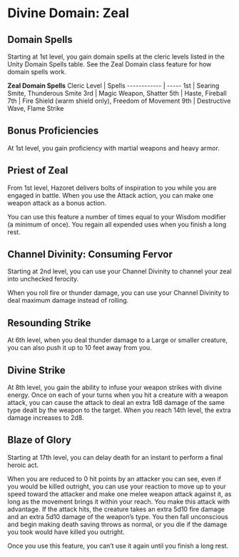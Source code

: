 # Divine Domain: Zeal

## Domain Spells
Starting at 1st level, you gain domain spells at the cleric levels listed in the Unity Domain Spells table. See the Zeal Domain class feature for how domain spells work.

**Zeal Domain Spells**
Cleric Level |	Spells
------------ | -----
1st	| Searing Smite, Thunderous Smite
3rd	| Magic Weapon, Shatter
5th	| Haste, Fireball
7th	| Fire Shield (warm shield only), Freedom of Movement
9th	| Destructive Wave, Flame Strike

## Bonus Proficiencies
At 1st level, you gain proficiency with martial weapons and heavy armor.

## Priest of Zeal
From 1st level, Hazoret delivers bolts of inspiration to you while you are engaged in battle. When you use the Attack action, you can make one weapon attack as a bonus action.

You can use this feature a number of times equal to your Wisdom modifier (a minimum of once). You regain all expended uses when you finish a long rest.

## Channel Divinity: Consuming Fervor
Starting at 2nd level, you can use your Channel Divinity to channel your zeal into unchecked ferocity.

When you roll fire or thunder damage, you can use your Channel Divinity to deal maximum damage instead of rolling.

## Resounding Strike
At 6th level, when you deal thunder damage to a Large or smaller creature, you can also push it up to 10 feet away from you.

## Divine Strike
At 8th level, you gain the ability to infuse your weapon strikes with divine energy. Once on each of your turns when you hit a creature with a weapon attack, you can cause the attack to deal an extra 1d8 damage of the same type dealt by the weapon to the target. When you reach 14th level, the extra damage increases to 2d8.

## Blaze of Glory
Starting at 17th level, you can delay death for an instant to perform a final heroic act.

When you are reduced to 0 hit points by an attacker you can see, even if you would be killed outright, you can use your reaction to move up to your speed toward the attacker and make one melee weapon attack against it, as long as the movement brings it within your reach. You make this attack with advantage. If the attack hits, the creature takes an extra 5d10 fire damage and an extra 5d10 damage of the weapon’s type. You then fall unconscious and begin making death saving throws as normal, or you die if the damage you took would have killed you outright.

Once you use this feature, you can’t use it again until you finish a long rest.
